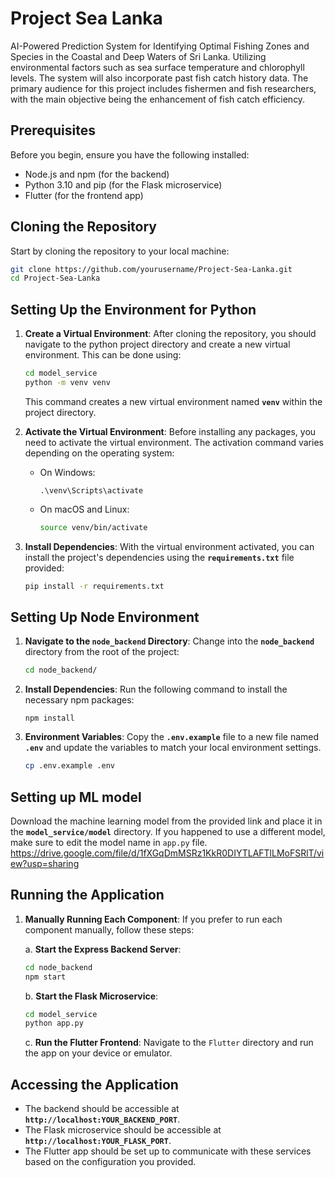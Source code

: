 # Project Sea Lanka
AI-Powered Prediction System for Identifying Optimal Fishing Zones and Species in the Coastal and Deep Waters of Sri Lanka. Utilizing environmental factors such as sea surface temperature and chlorophyll levels. The system will also incorporate past fish catch history data. The primary audience for this project includes fishermen and fish researchers, with the main objective being the enhancement of fish catch efficiency.

## **Prerequisites**

Before you begin, ensure you have the following installed:

- Node.js and npm (for the backend)
- Python 3.10 and pip (for the Flask microservice)
- Flutter (for the frontend app)

## **Cloning the Repository**

Start by cloning the repository to your local machine:

```bash
git clone https://github.com/yourusername/Project-Sea-Lanka.git
cd Project-Sea-Lanka
```

## **Setting Up the Environment for Python**

1. **Create a Virtual Environment**: After cloning the repository, you should navigate to the python project directory and create a new virtual environment. This can be done using:
    
    ```bash
    cd model_service
    python -m venv venv
    ```
    
    This command creates a new virtual environment named **`venv`** within the project directory.
    
2. **Activate the Virtual Environment**: Before installing any packages, you need to activate the virtual environment. The activation command varies depending on the operating system:
    - On Windows:
        
        ```
        .\venv\Scripts\activate
        ```
        
    - On macOS and Linux:
        
        ```bash
        source venv/bin/activate
        
        ```
        
3. **Install Dependencies**: With the virtual environment activated, you can install the project's dependencies using the **`requirements.txt`** file provided:
    
    ```bash
    pip install -r requirements.txt
    ```
    

## **Setting Up Node Environment**

1. **Navigate to the `node_backend` Directory**: Change into the **`node_backend`** directory from the root of the project:
    
    ```bash
    cd node_backend/
    ```
    
2. **Install Dependencies**: Run the following command to install the necessary npm packages:
    
    ```
    npm install
    ```
    
3. **Environment Variables**: Copy the **`.env.example`** file to a new file named **`.env`** and update the variables to match your local environment settings.
    
    ```bash
    cp .env.example .env
    ```
    

## Setting up ML model

Download the machine learning model from the provided link and place it in the **`model_service/model`** directory. If you happened to use a different model, make sure to edit the model name in `app.py` file. https://drive.google.com/file/d/1fXGqDmMSRz1KkR0DIYTLAFTlLMoFSRlT/view?usp=sharing

## **Running the Application**

1. **Manually Running Each Component**:
If you prefer to run each component manually, follow these steps:
    
    a. **Start the Express Backend Server**:
    
    ```bash
    cd node_backend
    npm start
    ```
    
    b. **Start the Flask Microservice**:
    
    ```bash
    cd model_service
    python app.py
    ```
    
    c. **Run the Flutter Frontend**:
    Navigate to the `Flutter` directory and run the app on your device or emulator.
    

## **Accessing the Application**

- The backend should be accessible at **`http://localhost:YOUR_BACKEND_PORT`**.
- The Flask microservice should be accessible at **`http://localhost:YOUR_FLASK_PORT`**.
- The Flutter app should be set up to communicate with these services based on the configuration you provided.
